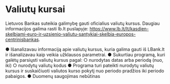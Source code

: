 # Valiutų kursai

Lietuvos Bankas suteikia galimybę gauti oficialius valiutų kursus. Daugiau informacijos galima
rasti lb.lt puslapyje:
https://www.lb.lt/lt/kasdien-skelbiami-euro-ir-uzsienio-valiutu-santykiai-skelbia-europos-centrinisbankas.

● Išanalizavau informaciją apie valiutų kursus, kuria galima gauti iš LBank.lt ir išanalizavau kaip veikia
užklausos parametrai.
● Sukurtiau programą, kuri galėtų parsiųsti valiutų kursus pagal:
○ nurodytas datas arba periodą (nuo, iki)
○ nurodytų valiutų kodus
● Programa turi pateikti nurodytų valiutų kursus ir suskaičiuoti valiutos kurso pokytį nuo
periodo pradžios iki periodo pabaigos.
● Duomenų saugojimas nebūtinas
